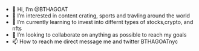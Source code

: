 - 👋 Hi, I’m @BTHAGOAT
- 👀 I’m interested in content crating, sports and travling around the world 
- 🌱 I’m currently learning to invest into differnt types of stocks,crypto, and nfts
- 💞️ I’m looking to collaborate on anything as possible to reach my goals
- 📫 How to reach me direct message me and twitter BTHAGOATnyc

<!---
BTHAGOAT/BTHAGOAT is a ✨ special ✨ repository because its `README.md` (this file) appears on your GitHub profile.
You can click the Preview link to take a look at your changes.
--->
